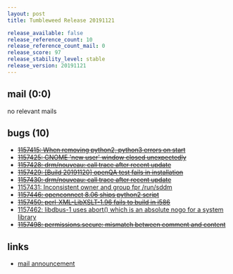 ```yaml
---
layout: post
title: Tumbleweed Release 20191121

release_available: false
release_reference_count: 10
release_reference_count_mail: 0
release_score: 97
release_stability_level: stable
release_version: 20191121
---
```


## mail (0:0)

no relevant mails

## bugs (10)

<!--more-->

- ~~[1157415: When removing python2, python3 errors on start](https://bugzilla.opensuse.org/show_bug.cgi?id=1157415)~~
- ~~[1157425: GNOME 'new user' window closed unexpectedly](https://bugzilla.opensuse.org/show_bug.cgi?id=1157425)~~
- ~~[1157428: drm/nouveau: call trace after recent update](https://bugzilla.opensuse.org/show_bug.cgi?id=1157428)~~
- ~~[1157429: \[Build 20191120\] openQA test fails in installation](https://bugzilla.opensuse.org/show_bug.cgi?id=1157429)~~
- ~~[1157430: drm/nouveau: call trace after recent update](https://bugzilla.opensuse.org/show_bug.cgi?id=1157430)~~
- [1157431: Inconsistent owner and group fpr /run/sddm](https://bugzilla.opensuse.org/show_bug.cgi?id=1157431)
- ~~[1157446: openconnect 8.06 ships python2 script](https://bugzilla.opensuse.org/show_bug.cgi?id=1157446)~~
- ~~[1157450: perl-XML-LibXSLT-1.96 fails to build in i586](https://bugzilla.opensuse.org/show_bug.cgi?id=1157450)~~
- [1157462: libdbus-1 uses abort() which is an absolute nogo for a system library](https://bugzilla.opensuse.org/show_bug.cgi?id=1157462)
- ~~[1157498: permissions.secure: mismatch between comment and content](https://bugzilla.opensuse.org/show_bug.cgi?id=1157498)~~



## links

- [mail announcement](https://lists.opensuse.org/opensuse-factory/2019-11/msg00327.html)
